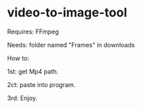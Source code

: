 # video-to-image-tool
Requires: FFmpeg

Needs: folder named "Frames" in downloads

How to:

1st: get Mp4 path.

2ct: paste into program.

3rd: Enjoy.

